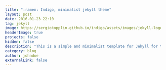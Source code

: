 ```yaml
---
title: ":ramen: Indigo, minimalist jekyll theme"
layout: post
date: 2016-01-23 22:10
tag: jekyll
image: https://sergiokopplin.github.io/indigo/assets/images/jekyll-logo-light-solid.png
headerImage: true
projects: false
hidden: false 
description: "This is a simple and minimalist template for Jekyll for those who likes to eat noodles."
category: blog
author: johndoe
externalLink: false
---
```


